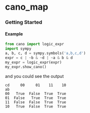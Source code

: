# cano_map

### Getting Started

#### Example

```py
from cano import logic_expr
import sympy
a, b, c, d = sympy.symbols('a,b,c,d')
expr = c | ~b & ~d | ~a & b & d
my_expr = logic_expr(expr)
my_expr.show_cano()
```
and you could see the output

```output
cd     00     01    11    10
ab                          
00   True  False  True  True
01  False   True  True  True
11  False  False  True  True
10   True  False  True  True
```
